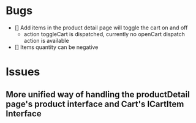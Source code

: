# Bugs

- [] Add items in the product detail page will toggle the cart on and off
  - action toggleCart is dispatched, currently no openCart dispatch action is available
- [] Items quantity can be negative

# Issues

## More unified way of handling the productDetail page's product interface and Cart's ICartItem Interface
